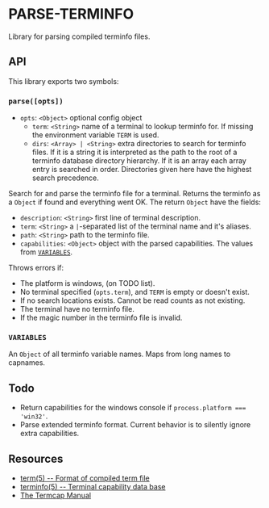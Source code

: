 
PARSE-TERMINFO
==============

Library for parsing compiled terminfo files.

API
---

This library exports two symbols:

### `parse([opts])`

 * `opts`: `<Object>` optional config object
    * `term`: `<String>` name of a terminal to lookup terminfo for. If missing
      the environment variable `TERM` is used.
    * `dirs`: `<Array> | <String>` extra directories to search for terminfo
      files. If it is a string it is interpreted as the path to the root of a
      terminfo database directory hierarchy. If it is an array each array entry
      is searched in order. Directories given here have the highest search
      precedence.

Search for and parse the terminfo file for a terminal. Returns the terminfo as
a `Object` if found and everything went OK. The return `Object` have the fields:

 * `description`: `<String>` first line of terminal description.
 * `term`: `<String>` a `|`-separated list of the terminal name and it's aliases.
 * `path`: `<String>` path to the terminfo file.
 * `capabilities`: `<Object>` object with the parsed capabilities. The values
   from [`VARIABLES`](VARIABLES).

Throws errors if:

 * The platform is windows, (on TODO list).
 * No terminal specified (`opts.term`), and `TERM` is empty or doesn't exist.
 * If no search locations exists. Cannot be read counts as not existing.
 * The terminal have no terminfo file.
 * If the magic number in the terminfo file is invalid.

### `VARIABLES`

An `Object` of all terminfo variable names. Maps from long names to capnames.

Todo
-----

 * Return capabilities for the windows console if `process.platform ===
   'win32'`.
 * Parse extended terminfo format. Current behavior is to silently ignore
   extra capabilities.

Resources
---------

 * [term(5) -- Format of compiled term file](http://linux.die.net/man/5/term)
 * [terminfo(5) -- Terminal capability data base](http://linux.die.net/man/5/terminfo)
 * [The Termcap Manual](https://www.gnu.org/software/termutils/manual/termcap-1.3/html_chapter/termcap_toc.html)
